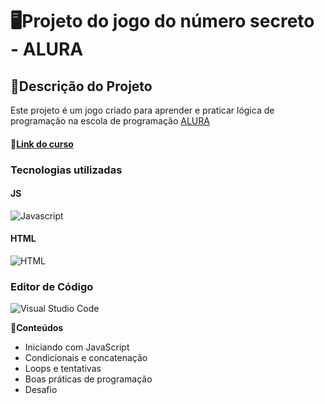 # 🖥️Projeto do jogo do número secreto - ALURA

## 📑Descrição do Projeto
Este projeto é um jogo criado para aprender e praticar lógica de programação na escola de programação [ALURA](https://cursos.alura.com.br/loginForm?logout)
#### 🔗[Link do curso](https://cursos.alura.com.br/course/logica-programacao-mergulhe-programacao-javascript)

### Tecnologias utilizadas
#### JS
![ Javascript](https://cdn.icon-icons.com/icons2/2699/PNG/512/javascript_logo_icon_168608.png)
#### HTML
![HTML](https://res.cloudinary.com/thewebmaster/image/upload/c_scale,f_auto,q_auto:best,w_516/images/html/html5.png)

### Editor de Código
![Visual Studio Code](https://images.velog.io/images/docchi/post/20d1f5bf-2a38-4b2b-bba7-0e316e7f8d7d/logo.png)

**🧾Conteúdos**
- Iniciando com JavaScript
- Condicionais e concatenação
- Loops e tentativas
- Boas práticas de programação
- Desafio

